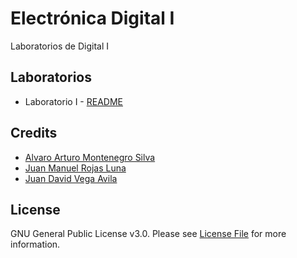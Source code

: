 # Electrónica Digital I

Laboratorios de Digital I

## Laboratorios

- Laboratorio I - [README](laboratorio-I/README.md)

## Credits

- [Alvaro Arturo Montenegro Silva](https://github.com/aamontenegros)
- [Juan Manuel Rojas Luna](https://github.com/JuanLunaG)
- [Juan David Vega Avila](https://github.com/JuanD272)

## License

GNU General Public License v3.0. Please see [License File](LICENSE) for more information.
